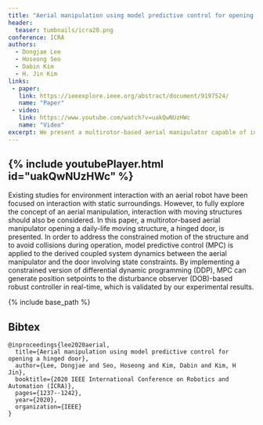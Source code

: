```yaml
---
title: "Aerial manipulation using model predictive control for opening a hinged door"
header:
  teaser: tumbnails/icra20.png
conference: ICRA
authors:
  - Dongjae Lee
  - Hoseong Seo
  - Dabin Kim
  - H. Jin Kim
links: 
 - paper: 
   link: https://ieeexplore.ieee.org/abstract/document/9197524/
   name: "Paper"
 - video:
   link: https://www.youtube.com/watch?v=uakQwNUzHWc
   name: "Video"
excerpt: We present a multirotor-based aerial manipulator capable of interacting with a moving structure—a hinged door—using model predictive control and robust trajectory tracking. The proposed system enables real-time, collision-aware manipulation of constrained environments, validated through hardware experiments.
---
```


{% include youtubePlayer.html id="uakQwNUzHWc" %}
---

Existing studies for environment interaction with an aerial robot have been focused on interaction with static surroundings. However, to fully explore the concept of an aerial manipulation, interaction with moving structures should also be considered. In this paper, a multirotor-based aerial manipulator opening a daily-life moving structure, a hinged door, is presented. In order to address the constrained motion of the structure and to avoid collisions during operation, model predictive control (MPC) is applied to the derived coupled system dynamics between the aerial manipulator and the door involving state constraints. By implementing a constrained version of differential dynamic programming (DDP), MPC can generate position setpoints to the disturbance observer (DOB)-based robust controller in real-time, which is validated by our experimental results. 

{% include base_path %}

## Bibtex <a id="bibtex"></a>
```
@inproceedings{lee2020aerial,
  title={Aerial manipulation using model predictive control for opening a hinged door},
  author={Lee, Dongjae and Seo, Hoseong and Kim, Dabin and Kim, H Jin},
  booktitle={2020 IEEE International Conference on Robotics and Automation (ICRA)},
  pages={1237--1242},
  year={2020},
  organization={IEEE}
}
```
